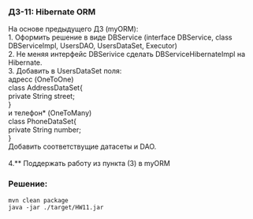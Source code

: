 ### ДЗ-11: Hibernate ORM
На основе предыдущего ДЗ (myORM):<br />1. Оформить решение в виде DBService (interface DBService, class DBServiceImpl, UsersDAO, UsersDataSet, Executor)<br />2. Не меняя интерфейс DBSerivice сделать DBServiceHibernateImpl на Hibernate.<br />3. Добавить в UsersDataSet поля:<br />адресс  (OneToOne) <br />class AddressDataSet{<br />	private String street;<br />}<br />и телефон* (OneToMany)<br />class PhoneDataSet{<br />	private String number;<br />}<br />Добавить соответствущие датасеты и DAO. <br /><br />4.** Поддержать работу из пункта (3) в myORM

### Решение:
```
mvn clean package
java -jar ./target/HW11.jar
```
      

